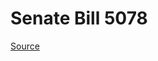 # Senate Bill 5078

[Source](http://lawfilesext.leg.wa.gov/biennium/2023-24/Pdf/Bills/Senate%20Bills/5078.pdf)